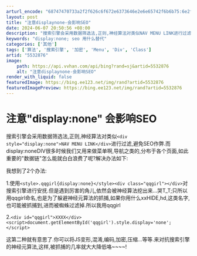```yaml
---
arturl_encode: "68747470733a2f2f626c6f672e6373646e2e6e65742f6b6b75:6e2f61727469636c652f64657461696c732f35353332383736"
layout: post
title: "注意displaynone-会影响SEO"
date: 2024-06-07 20:50:56 +08:00
description: "搜索引擎会采用数据筛选法,正则,神经算法对类似NAV MENU LINK进行过滤,避免SEO作弊.而"
keywords: "display:none; seo 用什么替代"
categories: ['其他']
tags: ['算法', '搜索引擎', '加密', 'Menu', 'Div', 'Class']
artid: "5532876"
image:
    path: https://api.vvhan.com/api/bing?rand=sj&artid=5532876
    alt: "注意displaynone-会影响SEO"
render_with_liquid: false
featuredImage: https://bing.ee123.net/img/rand?artid=5532876
featuredImagePreview: https://bing.ee123.net/img/rand?artid=5532876
---
```


# 注意"display:none" 会影响SEO

搜索引擎会采用数据筛选法,正则,神经算法对类似`<div style="display:none">NAV MENU LINK</div>`进行过滤,避免SEO作弊.而display:noneDIV很多时候我们又用来做菜单啊,导航之类的,分布于各个页面,如此重要的"数据链"怎么能就白白浪费了呢?解决办法如下:

我想到了2个办法:

1.使用`<style>.qqgirl{display:none}</style><div class="qqgirl"></div>`对搜索引擎进行安抚.但是遇到厉害的角儿,依然会被神经算法挖出来...哭T_T;只所以用qqgirl命名,也是为了躲避神经元算法的抓捕,如果你用什么xxHIDE,hd,这类名字,也可能被抓捕到,进而被蜘蛛过滤掉.所以我用qqgirl

2.`<div id="qqgirl">XXXX</div><script>document.getElementById('qqgirl').style.display='none';</script>`

这第二种就有意思了.你可以将JS变形,混淆,编码,加密,压缩...等等.来对抗搜索引擎的神经元算法,这样,被抓捕的几率就大大降低咯~~~~!